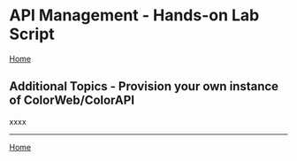 # API Management - Hands-on Lab Script

[Home](README.md)

## Additional Topics - Provision your own instance of ColorWeb/ColorAPI

xxxx

---
[Home](README.md)  

